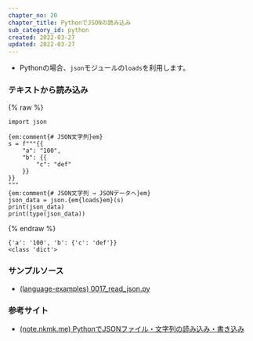 ```yaml
---
chapter_no: 20
chapter_title: PythonでJSONの読み込み
sub_category_id: python
created: 2022-03-27
updated: 2022-03-27
---
```

- Pythonの場合、`json`モジュールの`loads`を利用します。

### テキストから読み込み
{% raw %}
```
import json

{em:comment{# JSON文字列}em}
s = f"""{{
    "a": "100",
    "b": {{
        "c": "def"
    }}
}}
"""
{em:comment{# JSON文字列 → JSONデータへ}em}
json_data = json.{em{loads}em}(s)
print(json_data)
print(type(json_data))
```
{% endraw %}
```output:出力結果
{'a': '100', 'b': {'c': 'def'}}
<class 'dict'>
```

### サンプルソース
- [(language-examples) 0017_read_json.py](https://github.com/fumokmm/language-examples/blob/main/Python/0017_read_json.py)

### 参考サイト
- [(note.nkmk.me) PythonでJSONファイル・文字列の読み込み・書き込み](https://note.nkmk.me/python-json-load-dump/)
